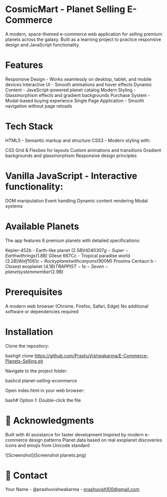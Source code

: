 # CosmicMart - Planet Selling E-Commerce
A modern, space-themed e-commerce web application for selling premium planets across the galaxy. Built as a learning project to practice responsive design and JavaScript functionality.

# Features
Responsive Design - Works seamlessly on desktop, tablet, and mobile devices
Interactive UI - Smooth animations and hover effects
Dynamic Content - JavaScript-powered planet catalog
Modern Styling - Glassmorphism effects and gradient backgrounds
Purchase System - Modal-based buying experience
Single Page Application - Smooth navigation without page reloads

# Tech Stack

HTML5 - Semantic markup and structure
CSS3 - Modern styling with:

CSS Grid & Flexbox for layouts
Custom animations and transitions
Gradient backgrounds and glassmorphism
Responsive design principles


# Vanilla JavaScript - Interactive functionality:

DOM manipulation
Event handling
Dynamic content rendering
Modal systems

# Available Planets
The app features 6 premium planets with detailed specifications:

Kepler-452b - Earth-like planet ($2.5B)
HD 40307g - Super-Earth with rings ($1.8B)
Gliese 667Cc - Tropical paradise world ($3.2B)
Wolf 1061c - Rocky planet with canyons ($900M)
Proxima Centauri b - Closest exoplanet ($4.1B)
TRAPPIST-1e - Seven-planet system member ($2.9B)

# Prerequisites

A modern web browser (Chrome, Firefox, Safari, Edge)
No additional software or dependencies required

# Installation

Clone the repository:

bashgit clone  https://github.com/PrashuVishwakarma/E-Commerce-Planets-Selling.git

Navigate to the project folder:

bashcd planet-selling-ecommerce

Open index.html in your web browser:

bash# Option 1: Double-click the file

# 🙏 Acknowledgments

Built with AI assistance for faster development
Inspired by modern e-commerce design patterns
Planet data based on real exoplanet discoveries
Icons and emojis from Unicode standard

![Screenshot](Screenshot planets.png)

# 📧 Contact
Your Name - @prashuvishwakarma - prashuvish100@gmail.com
